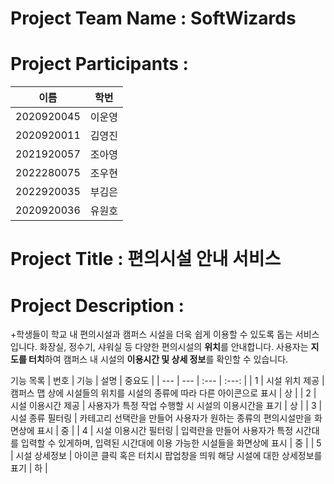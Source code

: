 # Project Team Name : SoftWizards


# Project Participants :

| 이름 | 학번 |
| --- | --- |
| 2020920045 | 이운영 |
| 2020920011 | 김영진 |
| 2021920057 | 조아영 |
| 2022280075 | 조우현 | 
| 2022920035 | 부김은 |
| 2020920036 | 유원호 |


# Project Title : 편의시설 안내 서비스


# Project Description : 

+학생들이 학교 내 편의시설과 캠퍼스 시설을 더욱 쉽게 이용할 수 있도록 돕는 서비스입니다. 화장실, 정수기, 샤워실 등 다양한 편의시설의 **위치**를 안내합니다. 사용자는 **지도를 터치**하여 캠퍼스 내 시설의 **이용시간 및 상세 정보**를 확인할 수 있습니다.

기능 목록
| 번호 | 기능 | 설명 | 중요도 |
| --- | --- | :--- | :---: |
| 1 | 시설 위치 제공 | 캠퍼스 맵 상에 시설들의 위치를 시설의 종류에 따라 다른 아이콘으로 표시 | 상 |
| 2 | 시설 이용시간 제공 | 사용자가 특정 작업 수행할 시 시설의 이용시간을 표기 | 상 |
| 3 | 시설 종류 필터링 | 카테고리 선택란을 만들어 사용자가 원하는 종류의 편의시설만을 화면상에 표시 | 중 |
| 4 | 시설 이용시간 필터링 | 입력란을 만들어 사용자가 특정 시간대를 입력할 수 있게하며, 입력된 시간대에 이용 가능한 시설들을 화면상에 표시 | 중 |
| 5 | 시설 상세정보 | 아이콘 클릭 혹은 터치시 팝업창을 띄워 해당 시설에 대한 상세정보를 표기 | 하 |
